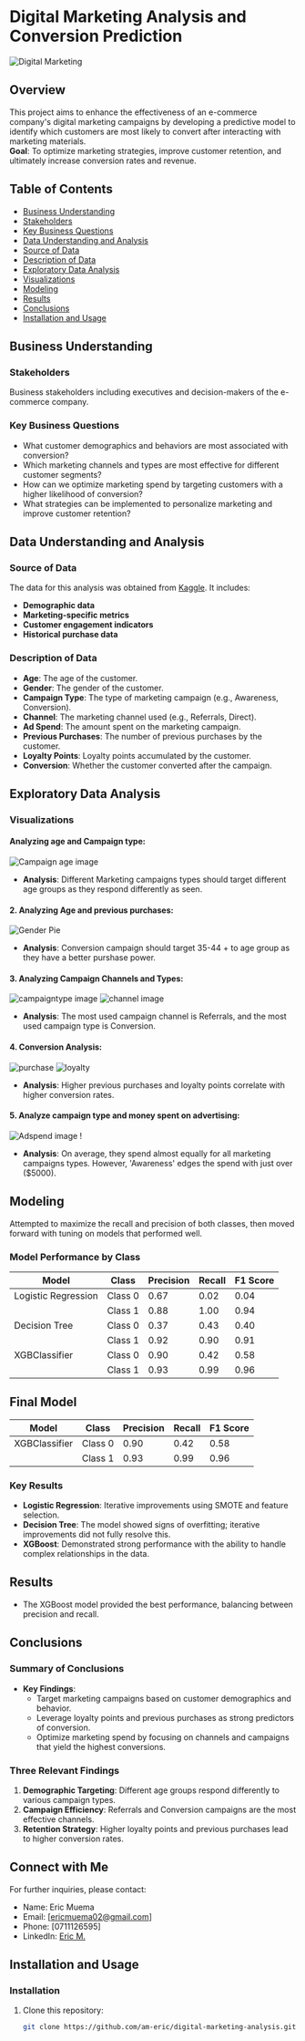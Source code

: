 # Digital Marketing Analysis and Conversion Prediction

![Digital Marketing](images/intro.jpg)

## Overview

This project aims to enhance the effectiveness of an e-commerce company's digital marketing campaigns by developing a predictive model to identify which customers are most likely to convert after interacting with marketing materials.  
**Goal**: To optimize marketing strategies, improve customer retention, and ultimately increase conversion rates and revenue.

## Table of Contents

- [Business Understanding](#business-understanding)
- [Stakeholders](#stakeholders)
- [Key Business Questions](#key-business-questions)
- [Data Understanding and Analysis](#data-understanding-and-analysis)
- [Source of Data](#source-of-data)
- [Description of Data](#description-of-data)
- [Exploratory Data Analysis](#exploratory-data-analysis)
- [Visualizations](#visualizations)
- [Modeling](#modeling)
- [Results](#results)
- [Conclusions](#conclusions)
- [Installation and Usage](#installation-and-usage)
## Business Understanding

### Stakeholders
Business stakeholders including executives and decision-makers of the e-commerce company.

### Key Business Questions

- What customer demographics and behaviors are most associated with conversion?
- Which marketing channels and types are most effective for different customer segments?
- How can we optimize marketing spend by targeting customers with a higher likelihood of conversion?
- What strategies can be implemented to personalize marketing and improve customer retention?

## Data Understanding and Analysis

### Source of Data

The data for this analysis was obtained from [Kaggle](https://www.kaggle.com/datasets/rabieelkharoua/predict-conversion-in-digital-marketing-dataset/data). It includes:

- **Demographic data**
- **Marketing-specific metrics**
- **Customer engagement indicators**
- **Historical purchase data**

### Description of Data

- **Age**: The age of the customer.
- **Gender**: The gender of the customer.
- **Campaign Type**: The type of marketing campaign (e.g., Awareness, Conversion).
- **Channel**: The marketing channel used (e.g., Referrals, Direct).
- **Ad Spend**: The amount spent on the marketing campaign.
- **Previous Purchases**: The number of previous purchases by the customer.
- **Loyalty Points**: Loyalty points accumulated by the customer.
- **Conversion**: Whether the customer converted after the campaign.

## Exploratory Data Analysis

### Visualizations

#### Analyzing age and Campaign type:
![Campaign age image](images/campaign_age.png "Age")
- **Analysis**: Different Marketing campaigns types should target different age groups as they respond differently as seen.

#### 2. Analyzing Age and previous purchases:
![Gender Pie](images/age_purchase.png "Gender")
- **Analysis**: Conversion campaign should target 35-44 + to age group as they have a better purshase power.

#### 3. Analyzing Campaign Channels and Types:
![campaigntype image](images/campaigntype.png "campaigntype")
![channel image](images/channel.png "channel")
- **Analysis**: The most used campaign channel is Referrals, and the most used campaign type is Conversion.

#### 4. Conversion Analysis:
![purchase](images/purchase_conversion.png "campaigntype")
![loyalty](images/loyalty_conversion.png "channel")
- **Analysis**: Higher previous purchases and loyalty points correlate with higher conversion rates.

#### 5. Analyze campaign type and money spent on advertising:
![Adspend image](images/adspend.png "Adspend")
!
- **Analysis**: On average, they spend almost equally for all marketing campaigns types. However, 'Awareness' edges the spend with just over ($5000).

## Modeling
Attempted to maximize the  recall and precision of both classes, then moved forward with tuning on models that performed well.

### Model Performance by Class

| Model              | Class | Precision | Recall | F1 Score |
|--------------------|-------|-----------|--------|----------|
| Logistic Regression| Class 0 | 0.67      | 0.02   | 0.04     |
|                    | Class 1 | 0.88      | 1.00   | 0.94     |
| Decision Tree      | Class 0 | 0.37      | 0.43   | 0.40     |
|                    | Class 1 | 0.92      | 0.90   | 0.91     |
| XGBClassifier       | Class 0 | 0.90      | 0.42   | 0.58     |
|                    | Class 1 | 0.93      | 0.99   | 0.96     |


## Final Model
| Model              | Class | Precision | Recall | F1 Score |
|--------------------|-------|-----------|--------|----------|
| XGBClassifier       | Class 0 | 0.90      | 0.42   | 0.58     |
|                    | Class 1 | 0.93      | 0.99   | 0.96     |



### Key Results
- **Logistic Regression**: Iterative improvements using SMOTE and feature selection.
- **Decision Tree**: The model showed signs of overfitting; iterative improvements did not fully resolve this.
- **XGBoost**: Demonstrated strong performance with the ability to handle complex relationships in the data.

## Results

- The XGBoost model provided the best performance, balancing between precision and recall.
## Conclusions

### Summary of Conclusions

- **Key Findings**:
  - Target marketing campaigns based on customer demographics and behavior.
  - Leverage loyalty points and previous purchases as strong predictors of conversion.
  - Optimize marketing spend by focusing on channels and campaigns that yield the highest conversions.

### Three Relevant Findings

1. **Demographic Targeting**: Different age groups respond differently to various campaign types.
2. **Campaign Efficiency**: Referrals and Conversion campaigns are the most effective channels.
3. **Retention Strategy**: Higher loyalty points and previous purchases lead to higher conversion rates.

## Connect with Me
For further inquiries, please contact:

- Name: Eric Muema
- Email: [ericmuema02@gmail.com]
- Phone: [0711126595]
- LinkedIn: [Eric M.](https://www.linkedin.com/in/eric-muema-730103217/)

## Installation and Usage


### Installation

1. Clone this repository:
   ```bash
   git clone https://github.com/am-eric/digital-marketing-analysis.git          

